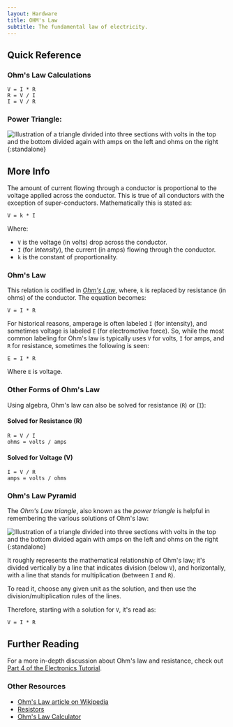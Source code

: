 ```yaml
---
layout: Hardware
title: OHM's Law
subtitle: The fundamental law of electricity.
---
```


## Quick Reference

### Ohm's Law Calculations

```
V = I * R
R = V / I
I = V / R
```

### Power Triangle:

![Illustration of a triangle divided into three sections with volts in the top and the bottom divided again with amps on the left and ohms on the right](/Hardware/Tutorials/Electronics/Part4/Ohms_Law_Pyramid.svg){:standalone}

## More Info

The amount of current flowing through a conductor is proportional to the voltage applied across the conductor.  This is true of all conductors with the exception of super-conductors.  Mathematically this is stated as:

```
V = k * I
```

Where:

- `V` is the voltage (in volts) drop across the conductor.
- `I` (for _Intensity_), the current (in amps) flowing through the conductor.
- `k` is the constant of proportionality.

### Ohm's Law

This relation is codified in [_Ohm's Law_](https://en.wikipedia.org/wiki/Ohm%27s_law), where, `k` is replaced by resistance (in ohms) of the conductor. The equation becomes:

```
V = I * R
```

For historical reasons, amperage is often labeled `I` (for intensity), and sometimes voltage is labeled `E` (for electromotive force). So, while the most common labeling for Ohm's law is typically uses `V` for volts, `I` for amps, and `R` for resistance, sometimes the following is seen:

```
E = I * R
```

Where `E` is voltage.

### Other Forms of Ohm's Law

Using algebra, Ohm's law can also be solved for resistance (`R`) or (`I`):

#### Solved for Resistance (R)

```
R = V / I
ohms = volts / amps
```

#### Solved for Voltage (V)

```
I = V / R
amps = volts / ohms
```

### Ohm's Law Pyramid

The _Ohm's Law triangle_, also known as the _power triangle_ is helpful in remembering the various solutions of Ohm's law:

![Illustration of a triangle divided into three sections with volts in the top and the bottom divided again with amps on the left and ohms on the right](/Hardware/Tutorials/Electronics/Part4/Ohms_Law_Pyramid.svg){:standalone}

It roughly represents the mathematical relationship of Ohm's law; it's divided vertically by a line that indicates division (below `V`), and horizontally, with a line that stands for multiplication (between `I` and `R`).

To read it, choose any given unit as the solution, and then use the division/multiplication rules of the lines.

Therefore, starting with a solution for `V`, it's read as:

```
V = I * R
```

## Further Reading

For a more in-depth discussion about Ohm's law and resistance, check out [Part 4 of the Electronics Tutorial](/Hardware/Tutorials/Electronics/Part4/Resistance/).

### Other Resources

* [Ohm's Law article on Wikipedia](https://en.wikipedia.org/wiki/Ohm%27s_law)
* [Resistors](/Hardware/Reference/Equations_and_Laws/Resistance/)
* [Ohm's Law Calculator](http://www.ohmslawcalculator.com/ohms-law-calculator)
